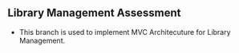 ## Library Management Assessment
- This branch is used to implement MVC Architecuture for Library Management. 

